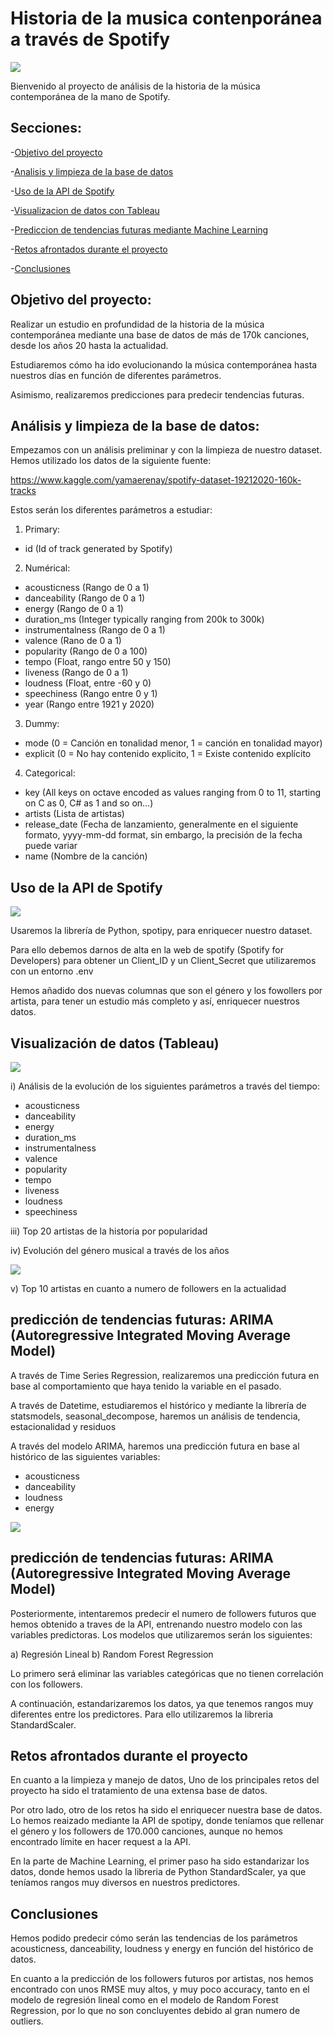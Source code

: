 # Historia de la musica contenporánea a través de Spotify

![](imagenes/imagen1_spotify.png)

Bienvenido al proyecto de análisis de la historia de la música contemporánea  de la mano de Spotify.

## Secciones:
-[Objetivo del proyecto](#Objetivo-del-proyecto)

-[Analisis y limpieza de la base de datos](#Analis-y-limpiezada-de-la-base-de-datos)

-[Uso de la API de Spotify](#Uso-de-la-API-de-Spotify)

-[Visualizacion de datos con Tableau](#Visualizacion-de-datos-con-Tableau)

-[Prediccion de tendencias futuras mediante Machine Learning](#MPrediccion-de-tendecias-futuras-mediante-Machine-Learning)

-[Retos afrontados durante el proyecto](#Retos-afrontados-durante-el-proycto)

-[Conclusiones](#Conclusiones)


## Objetivo del proyecto:

Realizar un estudio en profundidad de la historia de la música contemporánea mediante una base de datos de más de 170k canciones, desde los años 20 hasta la actualidad.

Estudiaremos cómo ha ido evolucionando la música contemporánea hasta nuestros días en función de diferentes parámetros.

Asimismo, realizaremos predicciones para predecir tendencias futuras.

## Análisis y limpieza de la base de datos:

Empezamos con un análisis preliminar y con la limpieza de nuestro dataset. Hemos utilizado los datos de la siguiente fuente: 

https://www.kaggle.com/yamaerenay/spotify-dataset-19212020-160k-tracks

Estos serán los diferentes parámetros a estudiar:

1) Primary:
- id (Id of track generated by Spotify)
2) Numérical:
- acousticness (Rango de 0 a 1)
- danceability (Rango de 0 a 1)
- energy (Rango de 0 a 1)
- duration_ms (Integer typically ranging from 200k to 300k)
- instrumentalness (Rango de 0 a 1)
- valence (Rano de 0 a 1)
- popularity (Rango de 0 a 100)
- tempo (Float,  rango entre 50 y 150)
- liveness (Rango de 0 a 1)
- loudness (Float, entre -60 y 0)
- speechiness (Rango entre 0 y 1)
- year (Rango entre 1921 y 2020)
3) Dummy:
- mode (0 = Canción en tonalidad menor, 1 = canción en tonalidad mayor)
- explicit (0 = No hay contenido explicito, 1 = Existe contenido explícito
4) Categorical:
- key (All keys on octave encoded as values ranging from 0 to 11, starting on C as 0, C# as 1 and so on…)
- artists (Lista de artistas)
- release_date (Fecha de lanzamiento, generalmente en el siguiente formato, yyyy-mm-dd format, sin embargo, la precisión de la fecha puede variar
- name (Nombre de la canción)

## Uso de la API de Spotify

![](imagenes/spotify_for_developers.png)

Usaremos la librería de Python, spotipy, para enriquecer nuestro dataset.

Para ello debemos darnos de alta en la web de spotify (Spotify for Developers) para obtener un Client_ID y un Client_Secret que utilizaremos con un entorno .env

Hemos añadido dos nuevas columnas que son el género y los fowollers por artista, para tener un estudio más completo y así, enriquecer nuestros datos.

## Visualización de datos (Tableau)

![](imagenes/roling.png)

i) Análisis de la evolución de los siguientes parámetros a través del tiempo:

- acousticness
- danceability
- energy
- duration_ms
- instrumentalness 
- valence 
- popularity
- tempo
- liveness
- loudness
- speechiness

iii) Top 20 artistas de la historia por popularidad

iv) Evolución del género musical a través de los años

![](imagenes/generos.png)

v) Top 10 artistas en cuanto a numero de followers en la actualidad

## predicción de tendencias futuras: ARIMA (Autoregressive Integrated Moving Average Model)

A través de Time Series Regression, realizaremos una predicción futura en base al comportamiento que haya tenido la variable en el pasado.

A través de Datetime, estudiaremos el histórico y mediante la librería de statsmodels, seasonal_decompose, haremos un análisis de tendencia, estacionalidad y residuos

A través del modelo ARIMA, haremos una predicción futura en base al histórico de las siguientes variables:

- acousticness
- danceability
- loudness
- energy

![](imagenes/danzability_forecast.png)

## predicción de tendencias futuras: ARIMA (Autoregressive Integrated Moving Average Model)

Posteriormente, intentaremos predecir el numero de followers futuros que hemos obtenido a traves de la API, entrenando nuestro modelo con las variables predictoras. Los modelos que utilizaremos serán los siguientes:

a) Regresión Lineal
b) Random Forest Regression

Lo primero será eliminar las variables categóricas que no tienen correlación con los followers.

A continuación, estandarizaremos los datos, ya que tenemos rangos muy diferentes entre los predictores. Para ello utilizaremos la libreria StandardScaler.

## Retos afrontados durante el proyecto

En cuanto a la limpieza y manejo de datos, Uno de los principales retos del proyecto ha sido el tratamiento de una extensa base de datos.

Por otro lado, otro de los retos ha sido el enriquecer nuestra base de datos. Lo hemos reaizado mediante la API de spotipy, donde teníamos que rellenar el género y los followers de 170.000 canciones, aunque no hemos encontrado límite en hacer request a la API.

En la parte de Machine Learning, el primer paso ha sido estandarizar los datos, donde hemos usado la libreria de Python StandardScaler, ya que teníamos rangos muy diversos en nuestros predictores.

## Conclusiones

Hemos podido predecir cómo serán las tendencias de los parámetros acousticness, danceability, loudness y energy en función del histórico de datos.

En cuanto a la predicción de los followers futuros por artistas, nos hemos encontrado con unos RMSE muy altos, y muy poco accuracy, tanto en el modelo de regresión lineal como en el modelo de Random Forest Regression, por lo que no son concluyentes debido al gran numero de outliers.


